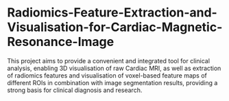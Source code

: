 # Radiomics-Feature-Extraction-and-Visualisation-for-Cardiac-Magnetic-Resonance-Image
This project aims to provide a convenient and integrated tool for clinical analysis, enabling 3D visualisation of raw Cardiac MRI, as well as extraction of radiomics features and visualisation of voxel-based feature maps of different ROIs in combination with image segmentation results, providing a strong basis for clinical diagnosis and research.
